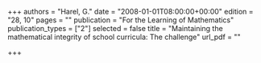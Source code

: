 +++
authors = "Harel, G."
date = "2008-01-01T08:00:00+00:00"
edition = "28, 10"
pages = ""
publication = "For the Learning of Mathematics"
publication_types = ["2"]
selected = false
title = "Maintaining the mathematical integrity of school curricula: The challenge"
url_pdf = ""

+++
